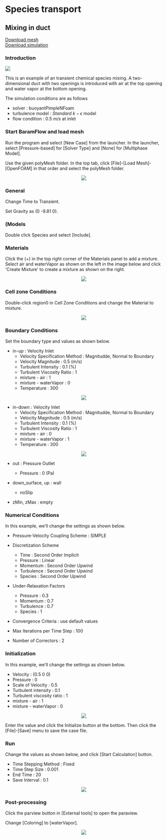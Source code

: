 # Species transport

## Mixing in duct 

[Download mesh](https://drive.google.com/file/d/19BS3wUfZZeh8A8Mqx2B1gSMwbylE-xXS/view?usp=sharing)</br>
[Download simulation](https://drive.google.com/file/d/1VihUsXB47k3qHfJOZ6Lgm4THC3v6jsRw/view?usp=sharing)

### Introduction

[![](https://github.com/nextfoam/baram-pages/raw/main/screenshots/species/intro1.png)](https://github.com/nextfoam/baram-pages/raw/main/screenshots/species/intro1.png)

This is an example of an transient chemical species mixing. A two-dimensional duct with two openings is introduced with air at the top opening and water vapor at the bottom opening.

The simulation conditions are as follows 

+ solver : buoyantPimpleNFoam 
+ turbulence model : $Standard$ $k-\epsilon$ model
+ flow condition : 0.5 $m/s$ at inlet

### Start BaramFlow and load mesh

Run the program and select [New Case] from the launcher. In the launcher, select [Pressure-based] for [Solver Type] and [None] for [Multiphase Model].

Use the given polyMesh folder. In the top tab, click [File]-[Load Mesh]-[OpenFOAM] in that order and select the polyMesh folder. 

<p align='center'>
    <img src="https://github.com/nextfoam/baram-pages/raw/main/screenshots/species/mesh1.png"><br>
</p>

### General

Change Time to Transient.

Set Gravity as (0 -9.81 0).

### (Models

Double click Species and select [Include].

### Materials

Click the (+) in the top right corner of the Materials panel to add a mixture. Select air and waterVapor as shown on the left in the image below and click 'Create Mixture' to create a mixture as shown on the right.

<p align='center'>
    <img src="https://github.com/nextfoam/baram-pages/raw/main/screenshots/species/material.png"><br>
</p>

### Cell zone Conditions

Double-click region0 in Cell Zone Conditions and change the Material to mixture.

<p align='center'>
    <img src="https://github.com/nextfoam/baram-pages/raw/main/screenshots/species/cellzone.png"><br>
</p>

### Boundary Conditions

Set the boundary type and values as shown below.

+ in-up : Velocity Inlet
    + Velocity Specification Method : Magnitudde, Normal to Boundary
    + Velocity Magnitude : 0.5 (m/s)
    + Turbulent Intensity : 0.1 (%)
    + Turbulent Viscosity Ratio : 1
    + mixture - air : 1
    + mixture - waterVapor : 0
    + Temperature : 300
    
<p align='center'>
    <img src="https://github.com/nextfoam/baram-pages/raw/main/screenshots/species/inletBC1.png"><br>
</p>

+ in-down : Velocity Inlet
    + Velocity Specification Method : Magnitudde, Normal to Boundary
    + Velocity Magnitude : 0.5 (m/s)
    + Turbulent Intensity : 0.1 (%)
    + Turbulent Viscosity Ratio : 1
    + mixture - air : 0
    + mixture - waterVapor : 1
    + Temperature : 300
    
<p align='center'>
    <img src="https://github.com/nextfoam/baram-pages/raw/main/screenshots/species/inletBC2.png"><br>
</p>


+ out : Pressure Outlet
    + Pressure : 0 (Pa)

+ down_surface, up : wall
    + noSlip

+ zMin, zMax : empty


### Numerical Conditions

In this example, we'll change the settings as shown below.

+ Pressure-Velocity Coupling Scheme : SIMPLE

+ Discretization Scheme
    + Time : Second Order Implicit
    + Pressure : Linear
    + Momentum : Second Order Upwind
    + Turbulence : Second Order Upwind
    + Species : Second Order Upwind

+ Under-Relaxation Factors
    + Pressure : 0.3
    + Momentum : 0.7
    + Turbulence : 0.7
    + Species : 1

+ Convergence Criteria : use default values

+ Max Iterations per Time Step : 100

+ Number of Correctors : 2

### Initialization

In this example, we'll change the settings as shown below.

+ Velocity : (0.5 0 0)
+ Pressure : 0
+ Scale of Velocity : 0.5
+ Turbulent intensity : 0.1
+ Turbulent viscosity ratio : 1
+ mixture - air : 1
+ mixture - waterVapor : 0

<p align='center'>
    <img src="https://github.com/nextfoam/baram-pages/raw/main/screenshots/species/init1.png"><br>
</p>

Enter the value and click the Initialize button at the bottom. Then click the [File]-[Save] menu to save the case file.

### Run

Change the values as shown below, and click [Start Calculation] button.

+ Time Stepping Method : Fixed
+ Time Step Size : 0.001
+ End Time : 20
+ Save Interval : 0.1

<p align='center'>
    <img src="https://github.com/nextfoam/baram-pages/raw/main/screenshots/species/runCondition1.png"><br>
</p>


### Post-processing

Click the parview button in [External tools] to open the paraview.

Change [Coloring] to [waterVapor].

<p align='center'>
    <img src="https://github.com/nextfoam/baram-pages/raw/main/screenshots/species/pv2.png"><br>
</p>
